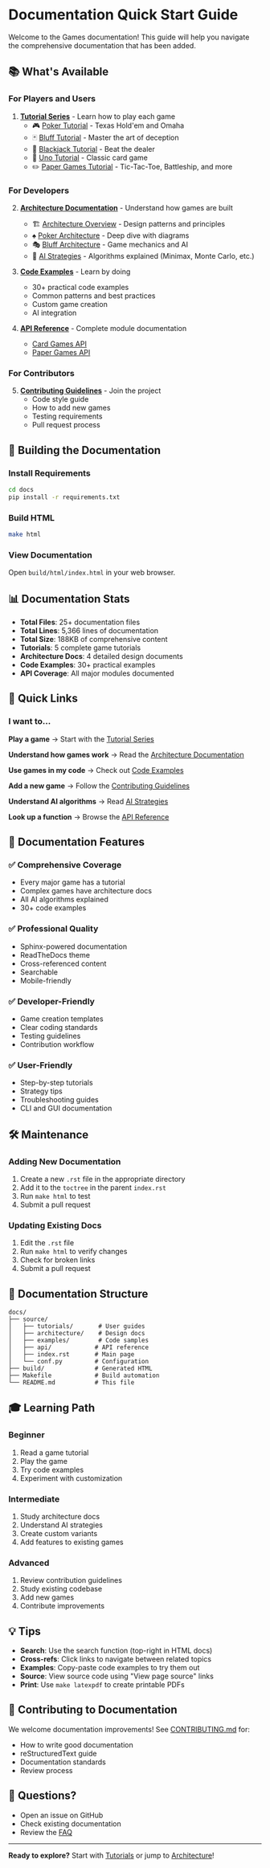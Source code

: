 # Documentation Quick Start Guide

Welcome to the Games documentation! This guide will help you navigate the comprehensive documentation that has been added.

## 📚 What's Available

### For Players and Users

1. **[Tutorial Series](source/tutorials/index.rst)** - Learn how to play each game
   - 🎮 [Poker Tutorial](source/tutorials/poker_tutorial.rst) - Texas Hold'em and Omaha
   - 🃏 [Bluff Tutorial](source/tutorials/bluff_tutorial.rst) - Master the art of deception
   - 🎰 [Blackjack Tutorial](source/tutorials/blackjack_tutorial.rst) - Beat the dealer
   - 🎴 [Uno Tutorial](source/tutorials/uno_tutorial.rst) - Classic card game
   - ✏️ [Paper Games Tutorial](source/tutorials/paper_games_tutorial.rst) - Tic-Tac-Toe, Battleship, and more

### For Developers

2. **[Architecture Documentation](source/architecture/index.rst)** - Understand how games are built
   - 🏗️ [Architecture Overview](source/architecture/index.rst) - Design patterns and principles
   - ♠️ [Poker Architecture](source/architecture/poker_architecture.rst) - Deep dive with diagrams
   - 🎭 [Bluff Architecture](source/architecture/bluff_architecture.rst) - Game mechanics and AI
   - 🤖 [AI Strategies](source/architecture/ai_strategies.rst) - Algorithms explained (Minimax, Monte Carlo, etc.)

3. **[Code Examples](source/examples/index.rst)** - Learn by doing
   - 30+ practical code examples
   - Common patterns and best practices
   - Custom game creation
   - AI integration

4. **[API Reference](source/api/)** - Complete module documentation
   - [Card Games API](source/api/card_games.rst)
   - [Paper Games API](source/api/paper_games.rst)

### For Contributors

5. **[Contributing Guidelines](../CONTRIBUTING.md)** - Join the project
   - Code style guide
   - How to add new games
   - Testing requirements
   - Pull request process

## 🚀 Building the Documentation

### Install Requirements

```bash
cd docs
pip install -r requirements.txt
```

### Build HTML

```bash
make html
```

### View Documentation

Open `build/html/index.html` in your web browser.

## 📊 Documentation Stats

- **Total Files**: 25+ documentation files
- **Total Lines**: 5,366 lines of documentation
- **Total Size**: 188KB of comprehensive content
- **Tutorials**: 5 complete game tutorials
- **Architecture Docs**: 4 detailed design documents
- **Code Examples**: 30+ practical examples
- **API Coverage**: All major modules documented

## 🎯 Quick Links

### I want to...

**Play a game**
→ Start with the [Tutorial Series](source/tutorials/index.rst)

**Understand how games work**
→ Read the [Architecture Documentation](source/architecture/index.rst)

**Use games in my code**
→ Check out [Code Examples](source/examples/index.rst)

**Add a new game**
→ Follow the [Contributing Guidelines](../CONTRIBUTING.md)

**Understand AI algorithms**
→ Read [AI Strategies](source/architecture/ai_strategies.rst)

**Look up a function**
→ Browse the [API Reference](source/api/)

## 📖 Documentation Features

### ✅ Comprehensive Coverage

- Every major game has a tutorial
- Complex games have architecture docs
- All AI algorithms explained
- 30+ code examples

### ✅ Professional Quality

- Sphinx-powered documentation
- ReadTheDocs theme
- Cross-referenced content
- Searchable
- Mobile-friendly

### ✅ Developer-Friendly

- Game creation templates
- Clear coding standards
- Testing guidelines
- Contribution workflow

### ✅ User-Friendly

- Step-by-step tutorials
- Strategy tips
- Troubleshooting guides
- CLI and GUI documentation

## 🛠️ Maintenance

### Adding New Documentation

1. Create a new `.rst` file in the appropriate directory
2. Add it to the `toctree` in the parent `index.rst`
3. Run `make html` to test
4. Submit a pull request

### Updating Existing Docs

1. Edit the `.rst` file
2. Run `make html` to verify changes
3. Check for broken links
4. Submit a pull request

## 📝 Documentation Structure

```
docs/
├── source/
│   ├── tutorials/       # User guides
│   ├── architecture/    # Design docs
│   ├── examples/        # Code samples
│   ├── api/            # API reference
│   ├── index.rst       # Main page
│   └── conf.py         # Configuration
├── build/              # Generated HTML
├── Makefile            # Build automation
└── README.md           # This file
```

## 🎓 Learning Path

### Beginner
1. Read a game tutorial
2. Play the game
3. Try code examples
4. Experiment with customization

### Intermediate
1. Study architecture docs
2. Understand AI strategies
3. Create custom variants
4. Add features to existing games

### Advanced
1. Review contribution guidelines
2. Study existing codebase
3. Add new games
4. Contribute improvements

## 💡 Tips

- **Search**: Use the search function (top-right in HTML docs)
- **Cross-refs**: Click links to navigate between related topics
- **Examples**: Copy-paste code examples to try them out
- **Source**: View source code using "View page source" links
- **Print**: Use `make latexpdf` to create printable PDFs

## 🤝 Contributing to Documentation

We welcome documentation improvements! See [CONTRIBUTING.md](../CONTRIBUTING.md) for:

- How to write good documentation
- reStructuredText guide
- Documentation standards
- Review process

## 📧 Questions?

- Open an issue on GitHub
- Check existing documentation
- Review the [FAQ](source/index.rst)

---

**Ready to explore?** Start with [Tutorials](source/tutorials/index.rst) or jump to [Architecture](source/architecture/index.rst)!
